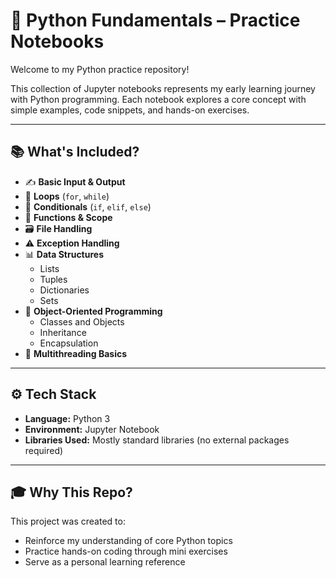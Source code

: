 # 🐍 Python Fundamentals – Practice Notebooks

Welcome to my Python practice repository!  

This collection of Jupyter notebooks represents my early learning journey with Python programming. Each notebook explores a core concept with simple examples, code snippets, and hands-on exercises.

---

## 📚 What's Included?

- ✍️ **Basic Input & Output**
- 🔄 **Loops** (`for`, `while`)
- 🔀 **Conditionals** (`if`, `elif`, `else`)
- 🧮 **Functions & Scope**
- 🗃 **File Handling**
- ⚠️ **Exception Handling**
- 📊 **Data Structures**
  - Lists  
  - Tuples  
  - Dictionaries  
  - Sets
- 🧱 **Object-Oriented Programming**
  - Classes and Objects  
  - Inheritance  
  - Encapsulation
- 🧵 **Multithreading Basics**

---

## ⚙️ Tech Stack

- **Language:** Python 3  
- **Environment:** Jupyter Notebook  
- **Libraries Used:** Mostly standard libraries (no external packages required)

---

## 🎓 Why This Repo?

This project was created to:
- Reinforce my understanding of core Python topics
- Practice hands-on coding through mini exercises
- Serve as a personal learning reference

